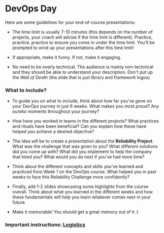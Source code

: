 # DevOps Day

Here are some guidelines for your end-of-course presentations:

* The time limit is usually 7-10 minutes (this depends on the number of projects, your coach will advise if the time limit is different). Practice, practice, practice to ensure you come in under the time limit. You'll be prompted to wind up your presentations after this time limit!

* If appropriate, make it funny. If not, make it engaging.

* No need to be overly technical. The audience is mainly non-technical and they should be able to understand your description. Don't put up the _Wall of Death_ (the slide that is just library and framework logos).

### What to include?

* To guide you on what to include, think about how far you've gone on your DevOps journey in just 6 weeks. What makes you most proud? Any *eureka* moments throughout your journey?

* How have you worked in teams in the different projects? What practices and rituals have been beneficial? Can you explain how these have helped you achieve a desired objective?

* The idea will be to create a presentation about the **Reliability Project**. What was the challenge that was given to you? What different solutions did you come up with? What did you implement to help the company that hired you? What would you do next if you've had more time?

* Think about the different concepts and skills you've learned and practiced from Week 1 on the DevOps course. What helped you in past weeks to face this Reliability Challenge more confidently?

* Finally, add 1-2 slides showcasing some highlights from the course overall. Think about what you learned in the different weeks and how these fundamentals will help you learn whatever comex next in your future.

* Make it memorable! You should get a great memory out of it :)

### Important instructions: [Logistics]()
